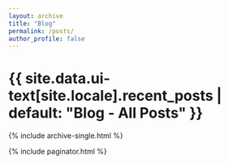 ```yaml
---
layout: archive
title: "Blog"
permalink: /posts/
author_profile: false
---
```


<h1 class="archive__subtitle">{{ site.data.ui-text[site.locale].recent_posts | default: "Blog - All Posts" }}</h1>


{% include archive-single.html %}



{% include paginator.html %}
